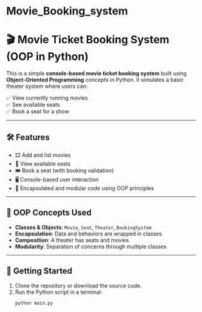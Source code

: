 # Movie_Booking_system
# 🎬 Movie Ticket Booking System (OOP in Python)

This is a simple **console-based movie ticket booking system** built using **Object-Oriented Programming** concepts in Python. It simulates a basic theater system where users can:

✅ View currently running movies  
✅ See available seats  
✅ Book a seat for a show  

---

## 🛠️ Features

- 🎞️ Add and list movies  
- 💺 View available seats  
- 🎟️ Book a seat (with booking validation)  
- 🖥️ Console-based user interaction  
- 🧩 Encapsulated and modular code using OOP principles  

---

## 🧠 OOP Concepts Used

- **Classes & Objects**: `Movie`, `Seat`, `Theater`, `BookingSystem`  
- **Encapsulation**: Data and behaviors are wrapped in classes  
- **Composition**: A theater has seats and movies  
- **Modularity**: Separation of concerns through multiple classes  

---

## 🚀 Getting Started

1. Clone the repository or download the source code.
2. Run the Python script in a terminal:
   ```bash
   python main.py

